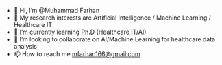 - 👋 Hi, I’m @Muhammad Farhan
- 👀 My research interests are Artificial Intelligence / Machine Learning / Healthcare IT
- 🌱 I’m currently learning Ph.D (Healthcare IT/AI)
- 💞️ I’m looking to collaborate on AI/Machine Learning for healthcare data analysis
- 📫 How to reach me mfarhan166@gmail.com

<!---
mfarhan166/mfarhan166 is a ✨ special ✨ repository because its `README.md` (this file) appears on your GitHub profile.
You can click the Preview link to take a look at your changes.
--->
